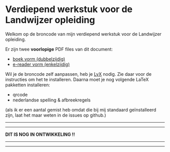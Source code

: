 # Verdiepend werkstuk voor de Landwijzer opleiding

Welkom op de broncode van mijn verdiepend werkstuk voor de Landwijzer opleiding.

Er zijn twee **voorlopige** PDF files van dit document:

* [boek vorm (dubbelzijdig)](https://github.com/EricSeynaeve/landwijzer_werkstuk/raw/main/text/manuscript.pdf)
* [e-reader vorm (enkelzijdig)](https://github.com/EricSeynaeve/landwijzer_werkstuk/raw/main/text/manuscript_single.pdf)

Wil je de broncode zelf aanpassen, heb je [LyX](https://www.lyx.org) nodig. Zie daar voor de instructies om het te installeren.
Daarna moet je nog volgende LaTeX pakketten installeren:

- qrcode
- nederlandse spelling & afbreekregels

(als ik er een aantal gemist heb omdat die bij mij standaard geïnstalleerd zijn, laat het maar weten in de issues op github.)

---

---

**DIT IS NOG IN ONTWIKKELING !!**

---

---
